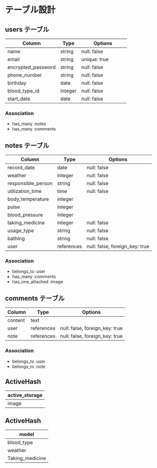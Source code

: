 # テーブル設計

## users テーブル

| Column                  | Type      | Options           |
| ----------------------- | --------- | ----------------- |
| name                    | string    | null: false       |
| email                   | string    | unique: true 　　　|df
| encrypted_password      | string    | null: false       |df
| phone_number            | string    | null: false       |
| birthday                | date      | null: false       |
| blood_type_id           | integer   | null: false       |
| start_date              | date      | null: false       |


### Association

- has_many :notes
- has_many :comments


## notes テーブル

| Column                    | Type       | Options                        |
| ------------------------- | ---------- | ------------------------------ |
| record_date               | date       | null: false                    |
| weather                   | integer    | null: false                    |
| responsible_person        | string     | null: false                    |
| utilization_time          | time       | null: false                    |
| body_temperature          | integer    |                                |
| pulse                     | integer    |                                |
| blood_pressure            | integer    |                                |
| taking_medicine           | integer    | null: false                    |
| usage_type                | string     | null: false                    |
| bathing                   | string     | null: false                    |
| user                      | references | null: false, foreign_key: true |

### Association

- belongs_to :user
- has_many :comments
- has_one_attached :image


## comments テーブル

| Column                    | Type       | Options                        |
| ------------------------- | ---------- | ------------------------------ |
| content                   | text       |                                |
| user                      | references | null: false, foreign_key: true |
| note                      | references | null: false, foreign_key: true |

### Association

- belongs_to :user
- belongs_to :note



## ActiveHash

| active_storage      | 
| ------------------- | 
| image               | 


## ActiveHash

| model               | 
| ------------------- | 
| blood_type          | 
| weather             | 
| Taking_medicine     |